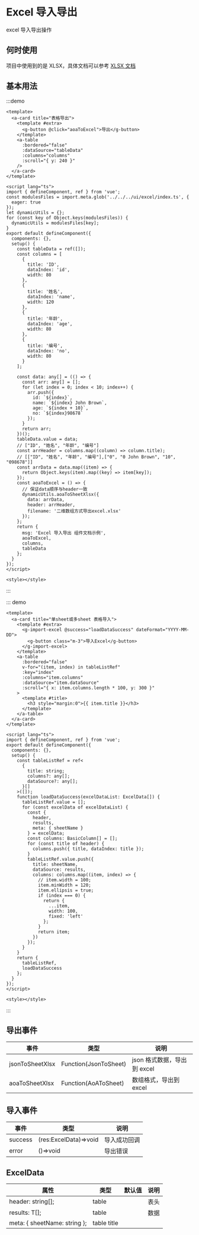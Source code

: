 <!--
 * @Author: changluo
 * @Description:
 * @LastEditors:  
-->

# Excel 导入导出

excel 导入导出操作

## 何时使用

项目中使用到的是 XLSX，具体文档可以参考 [XLSX 文档](https://sheetjs.com/demo/)

## 基本用法

:::demo

```vue
<template>
  <a-card title="表格导出">
    <template #extra>
      <g-button @click="aoaToExcel">导出</g-button>
    </template>
    <a-table
      :bordered="false"
      :dataSource="tableData"
      :columns="columns"
      :scroll="{ y: 240 }"
    />
  </a-card>
</template>

<script lang="ts">
import { defineComponent, ref } from 'vue';
const modulesFiles = import.meta.glob('../../../ui/excel/index.ts', {
  eager: true
});
let dynamicUtils = {};
for (const key of Object.keys(modulesFiles)) {
  dynamicUtils = modulesFiles[key];
}
export default defineComponent({
  components: {},
  setup() {
    const tableData = ref([]);
    const columns = [
      {
        title: 'ID',
        dataIndex: 'id',
        width: 80
      },
      {
        title: '姓名',
        dataIndex: 'name',
        width: 120
      },
      {
        title: '年龄',
        dataIndex: 'age',
        width: 80
      },
      {
        title: '编号',
        dataIndex: 'no',
        width: 80
      }
    ];

    const data: any[] = (() => {
      const arr: any[] = [];
      for (let index = 0; index < 10; index++) {
        arr.push({
          id: `${index}`,
          name: `${index} John Brown`,
          age: `${index + 10}`,
          no: `${index}98678`
        });
      }
      return arr;
    })();
    tableData.value = data;
    // ["ID", "姓名", "年龄", "编号"]
    const arrHeader = columns.map((column) => column.title);
    // [["ID", "姓名", "年龄", "编号"],["0", "0 John Brown", "10", "098678"]]
    const arrData = data.map((item) => {
      return Object.keys(item).map((key) => item[key]);
    });
    const aoaToExcel = () => {
      // 保证data顺序与header一致
      dynamicUtils.aoaToSheetXlsx({
        data: arrData,
        header: arrHeader,
        filename: '二维数组方式导出excel.xlsx'
      });
    };
    return {
      msg: 'Excel 导入导出 组件文档示例',
      aoaToExcel,
      columns,
      tableData
    };
  }
});
</script>

<style></style>
```

:::

::: demo

```vue
<template>
  <a-card title="单sheet或多sheet 表格导入">
    <template #extra>
      <g-import-excel @success="loadDataSuccess" dateFormat="YYYY-MM-DD">
        <g-button class="m-3">导入Excel</g-button>
      </g-import-excel>
    </template>
    <a-table
      :bordered="false"
      v-for="(item, index) in tableListRef"
      :key="index"
      :columns="item.columns"
      :dataSource="item.dataSource"
      :scroll="{ x: item.columns.length * 100, y: 300 }"
    >
      <template #title>
        <h3 style="margin:0">{{ item.title }}</h3>
      </template>
    </a-table>
  </a-card>
</template>

<script lang="ts">
import { defineComponent, ref } from 'vue';
export default defineComponent({
  components: {},
  setup() {
    const tableListRef = ref<
      {
        title: string;
        columns?: any[];
        dataSource?: any[];
      }[]
    >([]);
    function loadDataSuccess(excelDataList: ExcelData[]) {
      tableListRef.value = [];
      for (const excelData of excelDataList) {
        const {
          header,
          results,
          meta: { sheetName }
        } = excelData;
        const columns: BasicColumn[] = [];
        for (const title of header) {
          columns.push({ title, dataIndex: title });
        }
        tableListRef.value.push({
          title: sheetName,
          dataSource: results,
          columns: columns.map((item, index) => {
            // item.width = 100;
            item.minWidth = 120;
            item.ellipsis = true;
            if (index === 0) {
              return {
                ...item,
                width: 100,
                fixed: 'left'
              };
            }
            return item;
          })
        });
      }
    }
    return {
      tableListRef,
      loadDataSuccess
    };
  }
});
</script>

<style></style>
```

:::

## 导出事件

| 事件            | 类型                  | 说明                        |
| --------------- | --------------------- | --------------------------- |
| jsonToSheetXlsx | Function(JsonToSheet) | json 格式数据，导出到 excel |
| aoaToSheetXlsx  | Function(AoAToSheet)  | 数组格式，导出到 excel      |

## 导入事件

| 事件    | 类型                  | 说明         |
| ------- | --------------------- | ------------ |
| success | (res:ExcelData)=>void | 导入成功回调 |
| error   | ()=>void              | 导出错误     |

## ExcelData

| 属性                         | 类型        | 默认值 | 说明 |
| ---------------------------- | ----------- | ------ | ---- |
| header: string[];            | table       |        | 表头 |
| results: T[];                | table       |        | 数据 |
| meta: { sheetName: string }; | table title |        |      |
